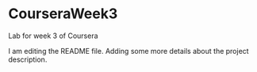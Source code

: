 # CourseraWeek3
Lab for week 3 of Coursera

I am editing the README file. Adding some more details about the project description.


